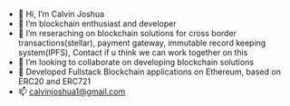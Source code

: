 - 👋 Hi, I’m Calvin Joshua
- 👀 I’m blockchain enthusiast and developer
- 🌱 I’m reseraching on blockchain solutions for cross border transactions(stellar), payment gateway, immutable record keeping system(IPFS), Contact if u think we can work together on this
- 💞️ I’m looking to collaborate on developing blockchain solutions
- 🌳 Developed Fullstack Blockchain applications on Ethereum, based on ERC20 and ERC721
- 📫 calvinjoshua1@gmail.com

<!---
calvinjoshua/calvinjoshua is a ✨ special ✨ repository because its `README.md` (this file) appears on your GitHub profile.
You can click the Preview link to take a look at your changes.
--->
